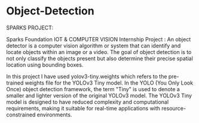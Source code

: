 # Object-Detection
 
 
 SPARKS PROJECT:
 
Sparks Foundation IOT & COMPUTER VISION Internship Project : An object detector is a computer vision algorithm or system that can identify and locate objects within an image or a video. The goal of object detection is to not only classify the objects present but also determine their precise spatial location using bounding boxes. 

In this project I have used yolov3-tiny.weights which  refers to the pre-trained weights file for the YOLOv3 Tiny model. In the YOLO (You Only Look Once) object detection framework, the term "Tiny" is used to denote a smaller and lighter version of the original YOLOv3 model. The YOLOv3 Tiny model is designed to have reduced complexity and computational requirements, making it suitable for real-time applications with resource-constrained environments.

